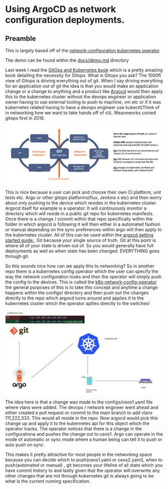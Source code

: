 # Using ArgoCD as network configuration deployments.

## Preamble

This is largely based off of the [network-configuration kubernetes operator](https://github.com/burnyd/k8s-network-config-operator)

The demo can be found within the [docs/demo.md](https://github.com/burnyd/argocd-network/blob/master/docs/demo.md) directory

Last week I read the [GitOps and Kubernetes book](https://www.manning.com/books/gitops-and-kubernetes) which is a pretty amazing book detailing the necessity for Gitops.  What is Gitops you ask?  The 1000ft view of Gitops is driving everything out of git.  When I say driving everything for an application out of git the idea is that you would make an application change or a change to anything and a product like [Argocd](https://argoproj.github.io/cd/) would then apply this to the kubernetes cluster without the devops engineer or application owner having to use external tooling to push to machine, vm etc or if it was kubernetes related having to have a devops engineer use kubectl(Think of in networking how we want to take hands off of cli).  Weaveworks coined gitops first in 2018.

![Alt text](/images/gitops.jpg?raw=true "gitops")

This is nice because a user can pick and choose their own CI platform, unit tests etc.  Argo or other gitops platforms(flux, Jenkins x etc) and then worry about only pushing to the device which resides in the kubernetes cluster. Argocd itself for example is a operator.  It will continuously monitor a directory which will reside in a public git repo for kubernetes manifests.  Once there is a change / commit within that repo specifically within the folder in which argocd is following it will then either in a automated fashion or manual depending on the sync preferences within argo will then apply to the kubernetes cluster.  All of this can be used within the [argocd getting started guide.](https://argo-cd.readthedocs.io/en/stable/getting_started/).  Git because your single source of truth.  Git at this point is where all of your state is driven out of.  So you would generally have full deployments as well as when state has been changed.  EVERYTHING goes through git.

So this sounds nice how can we apply this to networking?  So in another repo there is a kubernetes config operator which the user can specify the way the network configuration looks and then the operator will simply push the config to the devices.  This is called the [k8s-network-config-operator](https://github.com/burnyd/k8s-network-config-operator) the general purposes of this is to take this concept and anytime a change happens within the configs/ directory and then push out the changes directly to the repo which argocd turns around and applies it to the kubernetes cluster which the operator apllies directly to the switches!

![Alt text](/images/argopush.jpg?raw=true "argo")

The idea here is that a change was made to the configs/ceos1.yaml file where vlans were added.  The devops / network engineer went ahead and either created a pull request or commit to the main branch to add vlans 111,222,333.  This would all reside in the repo.  Now argocd would pick this change up and apply it to the kubernetes api for this object which the operator tracks.  The operator notices that there is a change in the configurationa and pushes the change out to ceos1.  Argo can operate in the mode of automatic or sync mode where a human being can tell it to push or auto push on sync.

This makes it pretty attractive for most people in the networking space because you can decide which to push(ceos1.yaml or ceos2.yaml), when to push(automated or manual) , git becomes your lifeline of all state which you have commit history to and lastly given that the operator will overwrite any other changes that are not through kubernetes git is always going to be what is the current running specification.

